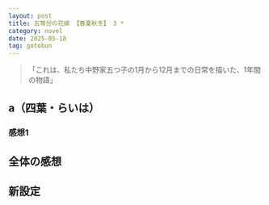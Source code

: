 ```yaml
---
layout: post
title: 五等分の花嫁 【春夏秋冬】 3 *
category: novel
date: 2025-05-18
tag: gotobun
---
```


>「これは、私たち中野家五つ子の1月から12月までの日常を描いた、1年間の物語」

## a（四葉・らいは）

### 感想1

## 全体の感想

## 新設定
